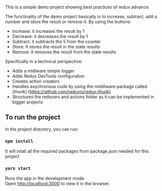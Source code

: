 This is a simple demo project showing best practices of redux advance.

The functinality of the demo project basically is to  increase, subtract, add a number and store the result or remove it.
By using the buttons:
* Increase: it increases the result by 1
* Decrease: it decreases the result by 1
* Subtract: it subtracts the 5 from the counter
* Store: It stores the result in the state results
* Remove: it removes the result from the state results

Specifically in a technical perspective:
* Adds a midlware simple logger
* Adds Redux DevTools configuration
* Creates action creators
* Handles asychronous code by using the middlware package called [thunk] (https://github.com/reduxjs/redux-thunk)
* Structures the reducers and actions folder as it can be implemented in bigger projects 

## To run the project

In the project directory, you can run:

### `npm install`
It will intall all the required packages from package.json needed for this project

### `yarn start`

Runs the app in the development mode.<br />
Open [http://localhost:3000](http://localhost:3000) to view it in the browser.


